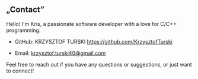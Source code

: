 

## „Contact”

Hello! I'm Kris, a passionate software developer with a love for C/C++ programming. 

- GitHub: KRZYSZTOF TURSKI https://github.com/KrzysztofTurski

- Email: krzysztof.turski40@gmail.com

Feel free to reach out if you have any questions or suggestions, or just want to connect!

